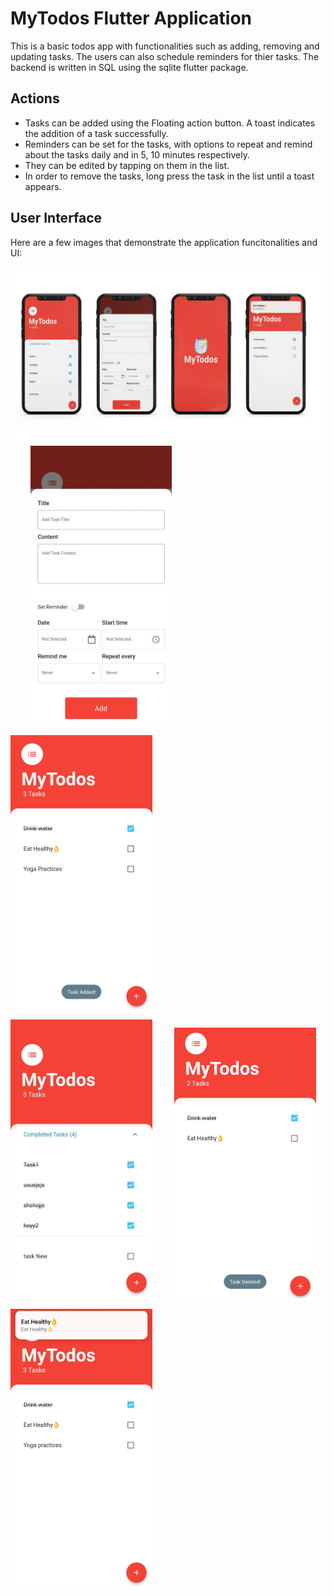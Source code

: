 # MyTodos Flutter Application 

This is a basic todos app with functionalities such as adding, removing and updating tasks. The users can also schedule reminders for thier tasks. The backend is written in SQL using the sqlite flutter package.

## Actions

- Tasks can be added using the Floating action button. A toast indicates the addition of a task successfully.
- Reminders can be set for the tasks, with options to repeat and remind about the tasks daily and in 5, 10 minutes respectively.
- They can be edited by tapping on them in the list.
- In order to remove the tasks, long press the task in the list until a toast appears.

## User Interface

Here are a few images that demonstrate the application funcitonalities and UI:

<img
  src="/images/MyTodos Screens.jpg"
  alt="Splash Screen" >
&nbsp; &nbsp; &nbsp; &nbsp;
<img
  src="/images/AddNewTaskScreen.jpg"
  alt="Add New Task Screen"
  width="45%"
height >
&nbsp; &nbsp; &nbsp; &nbsp;
<!--- <img
  src="/images/IMG_20220920_003809.jpg"
  alt="Add Tasks Screen"
  width="45%"
height > 

<img
  src="/images/IMG_20220920_003824.jpg"
  alt="Add Task Screen 2"
  width="45%" > -->

<img
  src="/images/IMG_20220920_003725.jpg"
  alt="Task Added"
  width="45%" >
  
<!--- <img
  src="/images/IMG_20220920_003544.jpg"
  alt="Task Screen"
  width="45%" > -->
  
  <img
  src="/images/TasksListScreen.jpg"
  alt="Tasks List Screen"
  width="45%"
height >
  &nbsp; &nbsp; &nbsp; &nbsp;
<img
  src="/images/IMG_20220920_003736.jpg"
  alt="Task Deleted"
  width="45%" >
  
<img
  src="/images/IMG_20220920_003524.jpg"
  alt="Task Notification"
  width="45%" >
  &nbsp; &nbsp; &nbsp; &nbsp;

